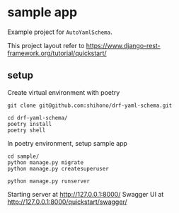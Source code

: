 # sample app

Example project for `AutoYamlSchema`.

This project layout refer to https://www.django-rest-framework.org/tutorial/quickstart/

## setup

Create virtual environment with poetry

```
git clone git@github.com:shihono/drf-yaml-schema.git

cd drf-yaml-schema/
poetry install
poetry shell
```

In poetry environment, setup sample app

```
cd sample/
python manage.py migrate
python manage.py createsuperuser

python manage.py runserver 
```

Starting server at http://127.0.0.1:8000/
Swagger UI at http://127.0.0.1:8000/quickstart/swagger/